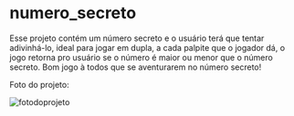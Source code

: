 # numero_secreto
Esse projeto contém um número secreto e o usuário terá que tentar adivinhá-lo, ideal para jogar em dupla, a cada palpite que o jogador dá, o jogo retorna pro usuário se o número é maior ou menor que o número secreto. Bom jogo à todos que se aventurarem no número secreto!

Foto do projeto:

![fotodoprojeto](https://user-images.githubusercontent.com/91295530/158479334-3426c320-84a6-4fd6-afa9-37dccf39ecc8.jpg)

